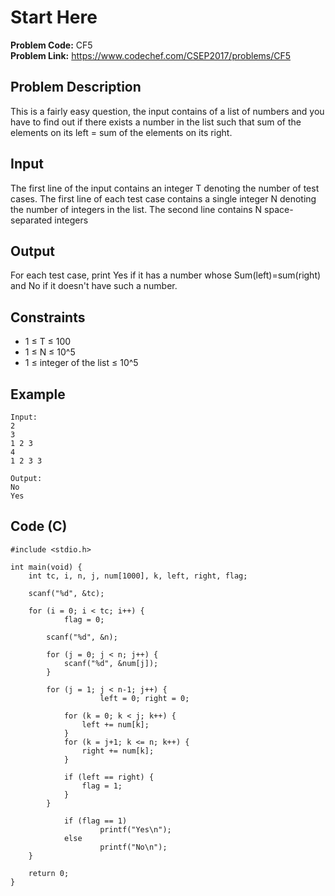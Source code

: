 # Start Here
**Problem Code:** CF5  
**Problem Link:** https://www.codechef.com/CSEP2017/problems/CF5

## Problem Description
This is a fairly easy question, the input contains of a list of numbers and you have to find out if there exists a number in the list such that sum of the elements on its left = sum of the elements on its right.

## Input
The first line of the input contains an integer T denoting the number of test cases.
The first line of each test case contains a single integer N denoting the number of integers in the list. The second line contains N space-separated integers

## Output
For each test case, print Yes if it has a number whose Sum(left)=sum(right) and No if it doesn't have such a number.

## Constraints
* 1 ≤ T ≤ 100
* 1 ≤ N ≤ 10^5
* 1 ≤ integer of the list ≤ 10^5

## Example
```
Input:
2
3
1 2 3
4
1 2 3 3

Output:
No
Yes
```

## Code (C)
```
#include <stdio.h>

int main(void) {
	int tc, i, n, j, num[1000], k, left, right, flag;

	scanf("%d", &tc);

	for (i = 0; i < tc; i++) {
			flag = 0;

	    scanf("%d", &n);

	    for (j = 0; j < n; j++) {
	        scanf("%d", &num[j]);
	    }

	    for (j = 1; j < n-1; j++) {
					left = 0; right = 0;

	        for (k = 0; k < j; k++) {
	            left += num[k];
	        }
	        for (k = j+1; k <= n; k++) {
	            right += num[k];
	        }

	        if (left == right) {
	            flag = 1;
	        }
	    }

			if (flag == 1)
					printf("Yes\n");
			else
					printf("No\n");
	}

	return 0;
}
```
